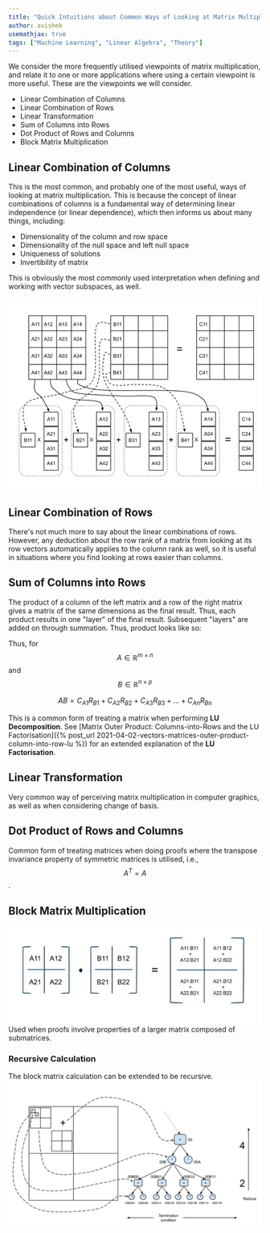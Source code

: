 ```yaml
---
title: "Quick Intuitions about Common Ways of Looking at Matrix Multiplications"
author: avishek
usemathjax: true
tags: ["Machine Learning", "Linear Algebra", "Theory"]
---
```

We consider the more frequently utilised viewpoints of matrix multiplication, and relate it to one or more applications where using a certain viewpoint is more useful. These are the viewpoints we will consider.

- Linear Combination of Columns
- Linear Combination of Rows
- Linear Transformation
- Sum of Columns into Rows
- Dot Product of Rows and Columns
- Block Matrix Multiplication

## Linear Combination of Columns
This is the most common, and probably one of the most useful, ways of looking at matrix multiplication. This is because the concept of linear combinations of columns is a fundamental way of determining linear independence (or linear dependence), which then informs us about many things, including:

- Dimensionality of the column and row space
- Dimensionality of the null space and left null space
- Uniqueness of solutions
- Invertibility of matrix

This is obviously the most commonly used interpretation when defining and working with vector subspaces, as well.

![Linear Combination of Columns](/assets/images/linear-combination-matrix-multiplication.jpg)

## Linear Combination of Rows
There's not much more to say about the linear combinations of rows. However, any deduction about the row rank of a matrix from looking at its row vectors automatically applies to the column rank as well, so it is useful in situations where you find looking at rows easier than columns.

## Sum of Columns into Rows
The product of a column of the left matrix and a row of the right matrix gives a matrix of the same dimensions as the final result. Thus, each product results in one "layer" of the final result. Subsequent "layers" are added on through summation. Thus, product looks like so:

Thus, for $$A\in\mathbb{R}^{m\times n}$$ and $$B\in\mathbb{R}^{n\times p}$$

$$
AB=C_{A1}R_{B1}+C_{A2}R_{B2}+C_{A3}R_{B3}+...+C_{An}R_{Bn}
$$

This is a common form of treating a matrix when performing **LU Decomposition**. See [Matrix Outer Product: Columns-into-Rows and the LU Factorisation]({% post_url 2021-04-02-vectors-matrices-outer-product-column-into-row-lu %}) for an extended explanation of the **LU Factorisation**.

## Linear Transformation
Very common way of perceiving matrix multiplication in computer graphics, as well as when considering change of basis.

## Dot Product of Rows and Columns
Common form of treating matrices when doing proofs where the transpose invariance property of symmetric matrices is utilised, i.e., $$A^T=A$$.
## Block Matrix Multiplication
![Block Matrix Multiplication](/assets/images/block-matrix-multiplication.jpg)
Used when proofs involve properties of a larger matrix composed of submatrices.

### Recursive Calculation
The block matrix calculation can be extended to be recursive.
![Recursive Block Matrix Multiplication](/assets/images/recursive-block-matrix-multiplication.png)
